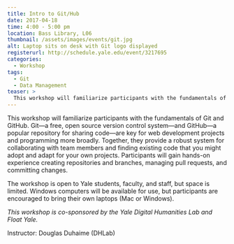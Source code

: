 ```yaml
---
title: Intro to Git/Hub
date: 2017-04-18
time: 4:00 - 5:00 pm
location: Bass Library, L06
thumbnail: /assets/images/events/git.jpg
alt: Laptop sits on desk with Git logo displayed
registerurl: http://schedule.yale.edu/event/3217695
categories:
  - Workshop
tags:
  - Git
  - Data Management
teaser: >
  This workshop will familiarize participants with the fundamentals of Git and GitHub. Git—a free, open source version control system—and GitHub—a popular repository for sharing code—are key for web development projects and programming more broadly. Together, ​they provide a robust system for collaborating with team members and finding existing code that you might adopt and adapt for your own projects.
---
```

This workshop will familiarize participants with the fundamentals of Git and GitHub. Git—a free, open source version control system—and GitHub—a popular repository for sharing code—are key for web development projects and programming more broadly. Together, ​they provide a robust system for collaborating with team members and finding existing code that you might adopt and adapt for your own projects. Participants will gain hands-on experience creating repositories and branches, managing pull requests, and committing changes.

The workshop is open to Yale students, faculty, and staff, but space is limited. Windows computers will be available for use, but participants are encouraged to bring their own laptops (Mac or Windows).

*This workshop is co-sponsored by the Yale Digital Humanities Lab and Float Yale.*

Instructor: Douglas Duhaime (DHLab)
